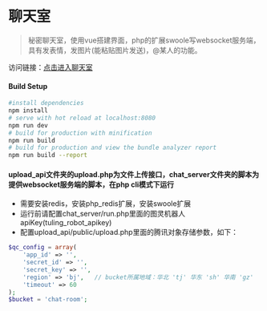 # 聊天室

> 秘密聊天室，使用vue搭建界面，php的扩展swoole写websocket服务端，具有发表情，发图片(能粘贴图片发送)，@某人的功能。

访问链接：[点击进入聊天室](http://chat.baagee.vip)

#### Build Setup

```bash
#install dependencies
npm install
# serve with hot reload at localhost:8080
npm run dev
# build for production with minification
npm run build
# build for production and view the bundle analyzer report
npm run build --report
```

#### upload_api文件夹的upload.php为文件上传接口，chat_server文件夹的脚本为提供websocket服务端的脚本，在php cli模式下运行

- 需要安装redis，安装php_redis扩展，安装swoole扩展
- 运行前请配置chat_server/run.php里面的图灵机器人apiKey(tuling_robot_apikey)
- 配置upload_api/public/upload.php里面的腾讯对象存储参数，如下：

```php
$qc_config = array(
    'app_id' => '',
    'secret_id' => '',
    'secret_key' => '',
    'region' => 'bj',   // bucket所属地域：华北 'tj' 华东 'sh' 华南 'gz'
    'timeout' => 60
);
$bucket = 'chat-room';
```